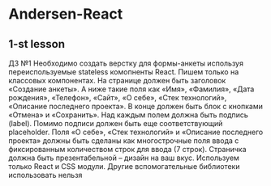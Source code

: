# Andersen-React
## 1-st lesson
ДЗ №1
	Необходимо  создать верстку для формы-анкеты используя переиспользуемые stateless комопненты React. Пишем только на классовых компонентах.
	На странице должен быть заголовок «Создание анкеты». А ниже такие поля как «Имя», «Фамилия»,  «Дата рождения»,  «Телефон», «Сайт»,  «О себе», «Стек технологий», «Описание последнего проекта».  В конце должен быть блок с кнопками «Отмена» и «Сохранить».
	Над каждым полем должна быть подпись (label). Помимо подписи должен быть еще соответствующий placeholder.
	Поля «О себе», «Стек технологий» и «Описание последнего проекта» должны быть сделаны как многострочные поля ввода с фиксированным количеством строк для ввода (7 строк).
	Страничка должна быть презентабельной – дизайн на ваш вкус. Используем только React и CSS модули.  Другие вспомогательные библиотеки использовать нельзя
